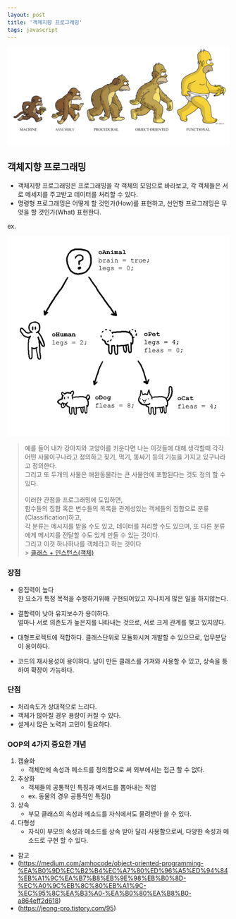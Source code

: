 ```yaml
---
layout: post
title: '객체지향 프로그래밍'
tags: javascript
---
```


![OOP 개념](../assets/images/img-oop.png)

## 객체지향 프로그래밍

- 객체지향 프로그래밍은 프로그래밍을 각 객체의 모임으로 바라보고, 각 객체들은 서로 메세지를 주고받고 데이터를 처리할 수 있다.
- 명령형 프로그래밍은 어떻게 할 것인가(How)를 표현하고, 선언형 프로그래밍은 무엇을 할 것인가(What) 표현한다.

ex.

![객체지향 예시](../assets/images/img-oop-ex.png)

> 예를 들어 내가 강아지와 고양이를 키운다면 나는 이것들에 대해 생각할때 각각 어떤 사물이구나라고 정의하고 짖기, 먹기, 똥싸기 등의 기능을 가지고 있구나라고 정의한다. <br/>그리고 또 두개의 사물은 애완동물라는 큰 사물안에 포함된다는 것도 정의 할 수 있다.<br/><br/>
> 이러한 관점을 프로그래밍에 도입하면,<br/>
> 함수들의 집합 혹은 변수들의 목록을 관계성있는 객체들의 집합으로 분류(Classification)하고, <br/>각 분류는 메시지를 받을 수도 있고, 데이터를 처리할 수도 있으며, 또 다른 분류에게 메시지를 전달할 수도 있게 만들 수 있는 것이다. <br/>
> 그리고 이것 하나하나를 객체라고 하는 것이다<br/> > <a href="https://jiwonpark1.github.io/2021-06-13/class" target="_blank">클래스 + 인스턴스(객체)</a>

### 장점

- 응집력이 높다<br/>
  한 요소가 특정 목적을 수행하기위해 구현되어있고 지나치게 많은 일을 하지않는다.

- 결합력이 낮아 유지보수가 용이하다.<br/>
  얼마나 서로 의존도가 높은지를 나타내는 것으로, 서로 크게 관계를 맺고 있지않다.

- 대형프로젝트에 적합하다.
  클래스단위로 모듈화시켜 개발할 수 있으므로, 업무분담이 용이하다.

- 코드의 재사용성이 용이하다.
  남이 만든 클래스를 가져와 사용할 수 있고, 상속을 통하여 확장이 가능하다.

### 단점

- 처리속도가 상대적으로 느리다.
- 객체가 많아질 경우 용량이 커질 수 있다.
- 설계시 많은 노력과 고민이 필요하다.

### OOP의 4가지 중요한 개념

1. 캡슐화
   - 객체안에 속성과 메소드를 정의함으로 써 외부에서는 접근 할 수 없다.
2. 추상화<br/>
   - 객체들의 공통적인 특징과 메서드를 뽑아내는 작업
   - ex. 동물의 경우 공통적인 특징()
3. 상속
   - 부모 클래스의 속성과 메소드를 자식에서도 물려받아 쓸 수 있다.
4. 다형성
   - 자식이 부모의 속성과 메소드를 상속 받아 달리 사용함으로써, 다양한 속성과 메소드로 구현 할 수 있다.

- 참고
- (https://medium.com/amhocode/object-oriented-programming-%EA%B0%9D%EC%B2%B4%EC%A7%80%ED%96%A5%ED%94%84%EB%A1%9C%EA%B7%B8%EB%9E%98%EB%B0%8D-%EC%A0%9C%EB%8C%80%EB%A1%9C-%EC%95%8C%EA%B3%A0-%EA%B0%80%EA%B8%B0-a864eff2d618)
- (https://jeong-pro.tistory.com/95)
